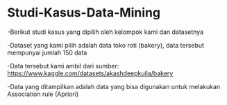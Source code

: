 # Studi-Kasus-Data-Mining

-Berikut studi kasus yang dipilih oleh kelompok kami dan datasetnya

-Dataset yang kami pilih adalah data toko roti (bakery), data tersebut mempunyai jumlah 150 data

-Data tersebut kami ambil dari sumber: https://www.kaggle.com/datasets/akashdeepkuila/bakery

-Data yang ditampilkan adalah data yang bisa digunakan untuk melakukan Association rule (Apriori)
